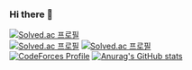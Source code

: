 ### Hi there 👋
[![Solved.ac
프로필](http://mazassumnida.wtf/api/mini/generate_badge?boj=gs22059)](https://solved.ac/gs22059) \
[![Solved.ac
프로필](http://mazassumnida.wtf/api/v2/generate_badge?boj=gs22059)](https://solved.ac/gs22059)
[![Solved.ac
프로필](http://mazassumnida.wtf/api/generate_badge?boj=gs22059)](https://solved.ac/gs22059) \
[![CodeForces Profile](https://cf.leed.at?id=gs22059)](https://codeforces.com/profile/gs22059)
[![Anurag's GitHub stats](https://github-readme-stats.vercel.app/api?username=Annyeong-One&count_private=true&show_icons=true)](https://github.com/anuraghazra/github-readme-stats)

<!--
**Annyeong-One/Annyeong-One** is a ✨ _special_ ✨ repository because its `README.md` (this file) appears on your GitHub profile.

Here are some ideas to get you started:

- 🔭 I’m currently working on ...
- 🌱 I’m currently learning ...
- 👯 I’m looking to collaborate on ...
- 🤔 I’m looking for help with ...
- 💬 Ask me about ...
- 📫 How to reach me: ...
- 😄 Pronouns: ...
- ⚡ Fun fact: ...
-->
